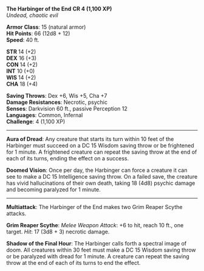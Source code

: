 **The Harbinger of the End** **CR 4 (1,100 XP)**  
_Undead, chaotic evil_

**Armor Class**: 15 (natural armor)  
**Hit Points**: 66 (12d8 + 12)  
**Speed**: 40 ft.

**STR** 14 (+2)  
**DEX** 16 (+3)  
**CON** 14 (+2)  
**INT** 10 (+0)  
**WIS** 14 (+2)  
**CHA** 18 (+4)

**Saving Throws**: Dex +6, Wis +5, Cha +7  
**Damage Resistances**: Necrotic, psychic  
**Senses**: Darkvision 60 ft., passive Perception 12  
**Languages**: Common, Infernal  
**Challenge**: 4 (1,100 XP)

---

**Aura of Dread**: Any creature that starts its turn within 10 feet of the Harbinger must succeed on a DC 15 Wisdom saving throw or be frightened for 1 minute. A frightened creature can repeat the saving throw at the end of each of its turns, ending the effect on a success.

**Doomed Vision**: Once per day, the Harbinger can force a creature it can see to make a DC 15 Intelligence saving throw. On a failed save, the creature has vivid hallucinations of their own death, taking 18 (4d8) psychic damage and becoming paralyzed for 1 minute.

---

**Multiattack**: The Harbinger of the End makes two Grim Reaper Scythe attacks.

**Grim Reaper Scythe**: _Melee Weapon Attack_: +6 to hit, reach 10 ft., one target. _Hit_: 17 (3d8 + 3) necrotic damage.

**Shadow of the Final Hour**: The Harbinger calls forth a spectral image of doom. All creatures within 30 feet must make a DC 15 Wisdom saving throw or be paralyzed with dread for 1 minute. A creature can repeat the saving throw at the end of each of its turns to end the effect.